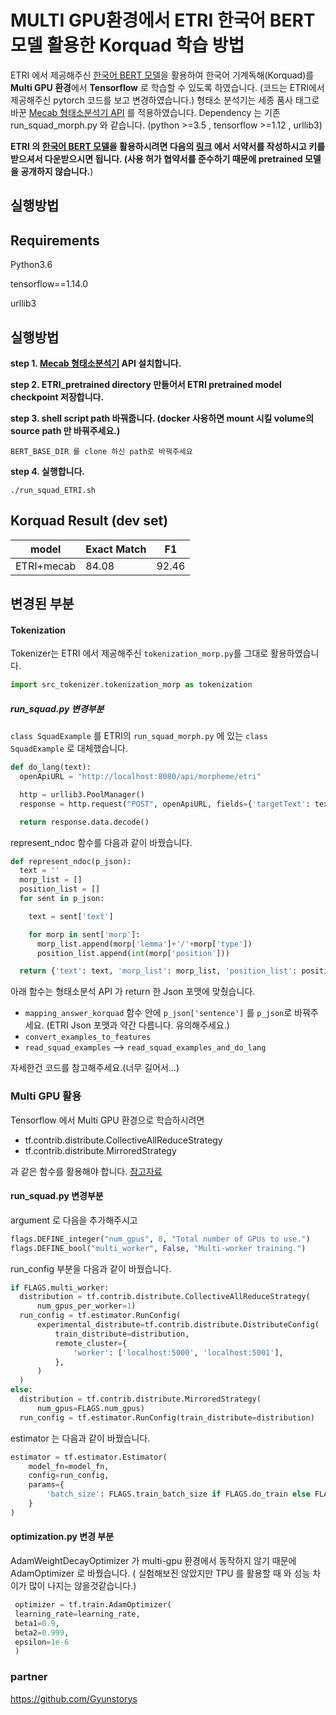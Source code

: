 # MULTI GPU환경에서 ETRI 한국어 BERT모델 활용한 Korquad 학습 방법  

ETRI 에서 제공해주신 [한국어 BERT 모델](http://aiopen.etri.re.kr/)을 활용하여 한국어 기계독해(Korquad)를 **Multi GPU 환경**에서 **Tensorflow** 로 학습할 수 있도록 하였습니다.
(코드는 ETRI에서 제공해주신 pytorch 코드를 보고 변경하였습니다.)
형태소 분석기는 세종 품사 태그로 바꾼 [Mecab 형태소분석기 API](https://github.com/Gyunstorys/nlp-api) 를 적용하였습니다. 
Dependency 는 기존 run_squad_morph.py 와 같습니다. (python >=3.5 , tensorflow >=1.12 , urllib3)

**ETRI 의 [한국어 BERT 모델](http://aiopen.etri.re.kr/)을 활용하시려면 다음의 [링크](http://aiopen.etri.re.kr/service_dataset.php) 에서 서약서를 작성하시고 키를 받으셔서 다운받으시면 됩니다. 
(사용 허가 협약서를 준수하기 때문에 pretrained 모델을 공개하지 않습니다.**)

## 실행방법 


## Requirements
Python3.6

tensorflow==1.14.0 

urllib3

## 실행방법 

**step 1. [Mecab 형태소분석기](https://github.com/Gyunstorys/nlp-api) API 설치합니다.** 

**step 2. ETRI_pretrained directory 만들어서 ETRI pretrained model checkpoint 저장합니다.** 

**step 3. shell script path 바꿔줍니다. (docker 사용하면 mount 시킬 volume의 source path 만 바꿔주세요.)**

    BERT_BASE_DIR 를 clone 하신 path로 바꿔주세요 
    
**step 4. 실행합니다.**

    ./run_squad_ETRI.sh

## Korquad Result (dev set)

| model | Exact Match  |  F1 | 
| ------ | ------ | ------ | 
|ETRI+mecab| 84.08 |92.46 |


## 변경된 부분 

#### Tokenization 
Tokenizer는 ETRI 에서 제공해주신 `tokenization_morp.py`를 그대로 활용하였습니다. 
```python
import src_tokenizer.tokenization_morp as tokenization
```

##### run_squad.py 변경부분 
`class SquadExample`  를 ETRI의 `run_squad_morph.py` 에 있는 `class SquadExample` 로 대체했습니다. 

```python
def do_lang(text):
  openApiURL = "http://localhost:8080/api/morpheme/etri"

  http = urllib3.PoolManager()
  response = http.request("POST", openApiURL, fields={'targetText': text})

  return response.data.decode()
```

represent_ndoc 함수를 다음과 같이 바꿨습니다.
```python
def represent_ndoc(p_json):
  text = ''
  morp_list = []
  position_list = []
  for sent in p_json:

    text = sent['text']

    for morp in sent['morp']:
      morp_list.append(morp['lemma']+'/'+morp['type'])
      position_list.append(int(morp['position']))

  return {'text': text, 'morp_list': morp_list, 'position_list': position_list}

```
아래 함수는 형태소분석 API 가 return 한 Json 포맷에 맞췄습니다.

* `mapping_answer_korquad` 함수 안에 `p_json['sentence']` 를 `p_json`로  바꿔주세요.
(ETRI Json 포맷과 약간 다름니다. 유의해주세요.)
* `convert_examples_to_features` 
* `read_squad_examples` --> `read_squad_examples_and_do_lang` 

자세한건 코드를 참고해주세요.(너무 길어서...)



### Multi GPU 활용
Tensorflow 에서 Multi GPU 환경으로 학습하시려면 
* tf.contrib.distribute.CollectiveAllReduceStrategy
* tf.contrib.distribute.MirroredStrategy

과 같은 함수를 활용해야 합니다. 
[참고자료](https://www.youtube.com/watch?v=bRMGoPqsn20&t=381s)

#### run_squad.py 변경부분 

argument 로 다음을 추가해주시고 

```python
flags.DEFINE_integer("num_gpus", 8, "Total number of GPUs to use.")
flags.DEFINE_bool("multi_worker", False, "Multi-worker training.")
```

run_config 부분을 다음과 같이 바꿨습니다. 
```python
if FLAGS.multi_worker:
  distribution = tf.contrib.distribute.CollectiveAllReduceStrategy(
      num_gpus_per_worker=1)
  run_config = tf.estimator.RunConfig(
      experimental_distribute=tf.contrib.distribute.DistributeConfig(
          train_distribute=distribution,
          remote_cluster={
              'worker': ['localhost:5000', 'localhost:5001'],
          },
      )
  )
else:
  distribution = tf.contrib.distribute.MirroredStrategy(
      num_gpus=FLAGS.num_gpus)
  run_config = tf.estimator.RunConfig(train_distribute=distribution)
```

estimator 는 다음과 같이 바꿨습니다.  
```python
estimator = tf.estimator.Estimator(
    model_fn=model_fn,
    config=run_config,
    params={
        'batch_size': FLAGS.train_batch_size if FLAGS.do_train else FLAGS.predict_batch_size,
    }
)
```

#### optimization.py 변경 부분 
AdamWeightDecayOptimizer 가 multi-gpu 환경에서 동작하지 않기 때문에 
AdamOptimizer 로 바꿨습니다.
( 실험해보진 않았지만 TPU 를 활용할 때 와 성능 차이가 많이 나지는 않을것같습니다.)

```python
 optimizer = tf.train.AdamOptimizer(
 learning_rate=learning_rate,
 beta1=0.9,
 beta2=0.999,
 epsilon=1e-6
 )
```

### partner 
https://github.com/Gyunstorys
